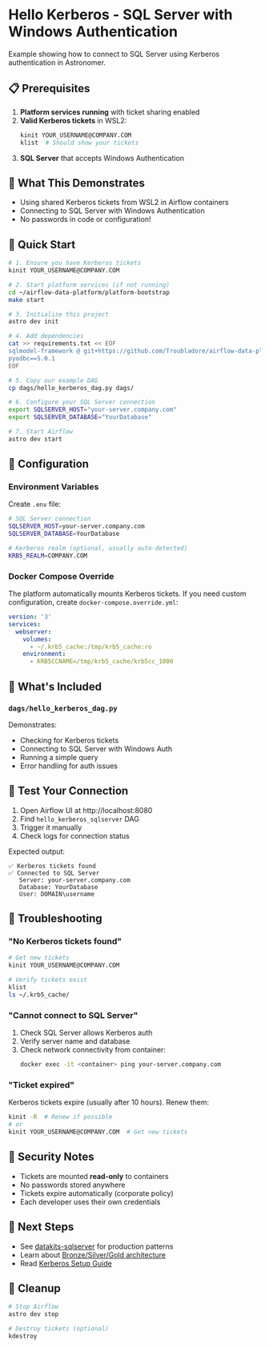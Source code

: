 # Hello Kerberos - SQL Server with Windows Authentication

Example showing how to connect to SQL Server using Kerberos authentication in Astronomer.

## 📋 Prerequisites

1. **Platform services running** with ticket sharing enabled
2. **Valid Kerberos tickets** in WSL2:
   ```bash
   kinit YOUR_USERNAME@COMPANY.COM
   klist  # Should show your tickets
   ```
3. **SQL Server** that accepts Windows Authentication

## 🎯 What This Demonstrates

- Using shared Kerberos tickets from WSL2 in Airflow containers
- Connecting to SQL Server with Windows Authentication
- No passwords in code or configuration!

## 🚀 Quick Start

```bash
# 1. Ensure you have Kerberos tickets
kinit YOUR_USERNAME@COMPANY.COM

# 2. Start platform services (if not running)
cd ~/airflow-data-platform/platform-bootstrap
make start

# 3. Initialize this project
astro dev init

# 4. Add dependencies
cat >> requirements.txt << EOF
sqlmodel-framework @ git+https://github.com/Troubladore/airflow-data-platform.git@main#subdirectory=sqlmodel-framework
pyodbc==5.0.1
EOF

# 5. Copy our example DAG
cp dags/hello_kerberos_dag.py dags/

# 6. Configure your SQL Server connection
export SQLSERVER_HOST="your-server.company.com"
export SQLSERVER_DATABASE="YourDatabase"

# 7. Start Airflow
astro dev start
```

## 🔧 Configuration

### Environment Variables
Create `.env` file:
```bash
# SQL Server connection
SQLSERVER_HOST=your-server.company.com
SQLSERVER_DATABASE=YourDatabase

# Kerberos realm (optional, usually auto-detected)
KRB5_REALM=COMPANY.COM
```

### Docker Compose Override
The platform automatically mounts Kerberos tickets. If you need custom configuration, create `docker-compose.override.yml`:
```yaml
version: '3'
services:
  webserver:
    volumes:
      - ~/.krb5_cache:/tmp/krb5_cache:ro
    environment:
      - KRB5CCNAME=/tmp/krb5_cache/krb5cc_1000
```

## 📁 What's Included

### `dags/hello_kerberos_dag.py`
Demonstrates:
- Checking for Kerberos tickets
- Connecting to SQL Server with Windows Auth
- Running a simple query
- Error handling for auth issues

## 🧪 Test Your Connection

1. Open Airflow UI at http://localhost:8080
2. Find `hello_kerberos_sqlserver` DAG
3. Trigger it manually
4. Check logs for connection status

Expected output:
```
✅ Kerberos tickets found
✅ Connected to SQL Server
   Server: your-server.company.com
   Database: YourDatabase
   User: DOMAIN\username
```

## 🚨 Troubleshooting

### "No Kerberos tickets found"
```bash
# Get new tickets
kinit YOUR_USERNAME@COMPANY.COM

# Verify tickets exist
klist
ls ~/.krb5_cache/
```

### "Cannot connect to SQL Server"
1. Check SQL Server allows Kerberos auth
2. Verify server name and database
3. Check network connectivity from container:
   ```bash
   docker exec -it <container> ping your-server.company.com
   ```

### "Ticket expired"
Kerberos tickets expire (usually after 10 hours). Renew them:
```bash
kinit -R  # Renew if possible
# or
kinit YOUR_USERNAME@COMPANY.COM  # Get new tickets
```

## 🔐 Security Notes

- Tickets are mounted **read-only** to containers
- No passwords stored anywhere
- Tickets expire automatically (corporate policy)
- Each developer uses their own credentials

## 🎯 Next Steps

- See [datakits-sqlserver](../datakits-sqlserver/) for production patterns
- Learn about [Bronze/Silver/Gold architecture](../datakits-sqlserver/datakit_sqlserver_bronze_kerberos/)
- Read [Kerberos Setup Guide](https://github.com/Troubladore/airflow-data-platform/blob/main/docs/kerberos-setup-wsl2.md)

## 🛑 Cleanup

```bash
# Stop Airflow
astro dev stop

# Destroy tickets (optional)
kdestroy
```